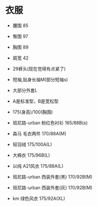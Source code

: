 # 衣服

* 腰围 85
* 臀围 97
* 胸围 89
* 肩宽 42

* 29裤头(现在觉得有点紧了)
* 短袖,贴身长袖M(部分短袖s)
* 大部分外套L

* A是标准型，B是宽松型
* 175(身高)/100(胸围)

* 班尼路-urban 粉红色衬衫 165/88B(s)

* 森马 毛衣两件 170/88A(M)

* 轻羽绒 175/100A(L)
* 大棉衣 175/96B(L)
* 以纯 A21风衣 175/88A(L)
* 班尼路-urban 西装外套(黑) 170/92B(M)
* 班尼路-urban 西装外套(灰) 170/92B(M)
* km 绿色风衣 175/92A(XL)

